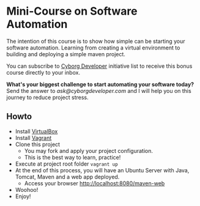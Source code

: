 # Mini-Course on Software Automation
The intention of this course is to show how simple can be starting your software automation. Learning from creating a virtual environment to building and deploying a simple maven project.

You can subscribe to [Cyborg Developer](https://cyborgdeveloper.tech/) initiative list to receive this bonus course directly to your inbox.

__What's your biggest challenge to start automating your software today?__ Send the answer to _ask@cyborgdeveloper.com_ and I will help you on this journey to reduce project stress.

## Howto

* Install [VirtualBox](https://www.virtualbox.org/wiki/Downloads)
* Install [Vagrant](https://www.vagrantup.com/downloads.html)
* Clone this project
  * You may fork and apply your project configuration.
  * This is the best way to learn, practice!
* Execute at project root folder `vagrant up`
* At the end of this process, you will have an Ubuntu Server with Java, Tomcat, Maven and a web app deployed.
  * Access your browser [http://localhost:8080/maven-web](http://localhost:8080/maven-web)
* Woohoo!
* Enjoy!
